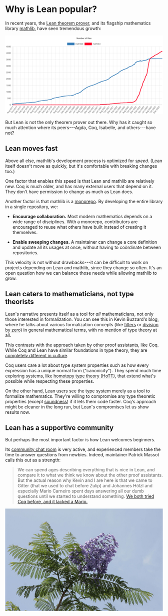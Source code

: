 # Why is Lean popular?

In recent years, the [Lean theorem prover], and its flagship mathematics library [mathlib], have seen tremendous growth:

[![Number of files in mathlib, showing a steady upward trend, ending at over 4000 in January 2024.](/images/2024/lean-popular/lean-number-of-files.png)](https://leanprover-community.github.io/mathlib_stats.html)

But Lean is not the only theorem prover out there.
Why has it caught so much attention where its peers---Agda, Coq, Isabelle, and others---have not?

[Lean theorem prover]: https://lean-lang.org/
[mathlib]: https://leanprover-community.github.io/

## Lean moves fast

Above all else, mathlib's development process is optimized for *speed*.
(Lean itself doesn't move as quickly, but it's comfortable with breaking changes too.)

One factor that enables this speed is that Lean and mathlib are relatively new.
Coq is much older, and has many external users that depend on it.
They don't have permission to change as much as Lean does.

Another factor is that mathlib is a [monorepo].
By developing the entire library in a single repository, we:

-   **Encourage collaboration.**
    Most modern mathematics depends on a wide range of disciplines.
    With a monorepo, contributors are encouraged to reuse what others have built instead of creating it themselves.

-   **Enable sweeping changes.**
    A maintainer can change a core definition and update all its usages at once, without having to coördinate between repositories.

This velocity is not without drawbacks---it can be difficult to work on projects depending on Lean and mathlib, since they change so often.
It's an open question how we can balance those needs while allowing mathlib to grow.

[monorepo]: https://en.wikipedia.org/wiki/Monorepo

## Lean caters to mathematicians, not type theorists

Lean's narrative presents itself as a tool for *all* mathematicians, not only those interested in formalization.
You can see this in Kevin Buzzard's blog, where he talks about various formalization concepts (like [filters] or [division by zero]) in general mathematical terms, with no mention of type theory at all.

This contrasts with the approach taken by other proof assistants, like Coq.
While Coq and Lean have similar foundations in type theory, they are [completely different in culture][culture].

Coq users care a lot about type system properties such as how every expression has a unique normal form ("canonicity").
They spend much time exploring systems, like [homotopy type theory (HoTT)], that extend what's possible while respecting these properties.

On the other hand, Lean users see the type system merely as a tool to formalize mathematics.
They're willing to compromise any type theoretic properties (except [soundness]) if it lets them code faster.
Coq's approach might be cleaner in the long run, but Lean's compromises let us show results now.

[filters]: https://xenaproject.wordpress.com/2021/02/18/formalising-mathematics-workshop-5-filters/
[division by zero]: https://xenaproject.wordpress.com/2020/07/05/division-by-zero-in-type-theory-a-faq/
[culture]: https://artagnon.com/computing/coq/leancoq
[homotopy type theory (HoTT)]: https://homotopytypetheory.org/coq/
[soundness]: https://en.wikipedia.org/wiki/Soundness

## Lean has a supportive community

But perhaps the most important factor is how Lean welcomes beginners.

Its [community chat room] is very active, and experienced members take the time to answer questions from newbies.
Indeed, maintainer Patrick Massot calls this out as a strength:

> We can spend ages describing everything that is nice in Lean, and compare it to what we think we know about the other proof assistants.
> But the actual reason why Kevin and I are here is that we came to Gitter (that we used to chat before Zulip) and Johannes Hölzl and especially Mario Carneiro spent days answering all our dumb questions until we started to understand something.
> [We both tried Coq before, and it lacked a Mario.][mario]

[community chat room]: https://leanprover.zulipchat.com/
[mario]: https://leanprover.zulipchat.com/#narrow/stream/113488-general/topic/CICM.202020/near/206517172

[![Jacaranda tree](/images/2024/jacaranda.jpg)](https://commons.wikimedia.org/wiki/File:Jacaranda_mimosifolia_3994.jpg)
